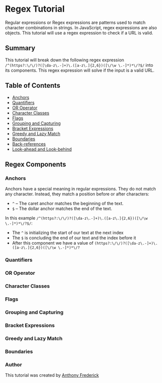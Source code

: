 # Regex Tutorial

Regular expressions or Regex expressions are patterns used to match character combinations in strings. In JavaScript, regex expressions are also objects. This tutorial will use a regex expression to check if a URL is valid.

## Summary

This tutorial will break down the following regex expression ```/^(https?:\/\/)?([\da-z\.-]+)\.([a-z\.]{2,6})([\/\w \.-]*)*\/?$/``` into its components. This regex expression will solve if the input is a valid URL.

## Table of Contents

- [Anchors](#anchors)
- [Quantifiers](#quantifiers)
- [OR Operator](#or-operator)
- [Character Classes](#character-classes)
- [Flags](#flags)
- [Grouping and Capturing](#grouping-and-capturing)
- [Bracket Expressions](#bracket-expressions)
- [Greedy and Lazy Match](#greedy-and-lazy-match)
- [Boundaries](#boundaries)
- [Back-references](#back-references)
- [Look-ahead and Look-behind](#look-ahead-and-look-behind)

## Regex Components

### Anchors

Anchors have a special meaning in regular expressions. They do not match any character. Instead, they match a position before or after characters:
  - `^` – The caret anchor matches the beginning of the text.
  - `$` – The dollar anchor matches the end of the text.

In this example ```/^(https?:\/\/)?([\da-z\.-]+)\.([a-z\.]{2,6})([\/\w \.-]*)*\/?$/```:
  - The `^` is initializing the start of our text at the next index
  - The `$` is concluding the end of our text and the index before it
  - After this component we have a value of ```(https?:\/\/)?([\da-z\.-]+)\.([a-z\.]{2,6})([\/\w \.-]*)*\/?```

### Quantifiers

### OR Operator

### Character Classes

### Flags

### Grouping and Capturing

### Bracket Expressions

### Greedy and Lazy Match

### Boundaries

### Author

This tutorial was created by [Anthony Frederick](https://github.com/AnthonyFrederick7)

